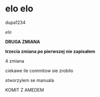 elo elo
=======

dupa1234

*elo*

**DRUGA ZMIANA**

**trzecia zmiana po pierwszej nie zapisałem**

4 zmiana

ciekawe ile commitow sie zrobilo


stworzylem se manuala

KOMIT Z AMEDEM
